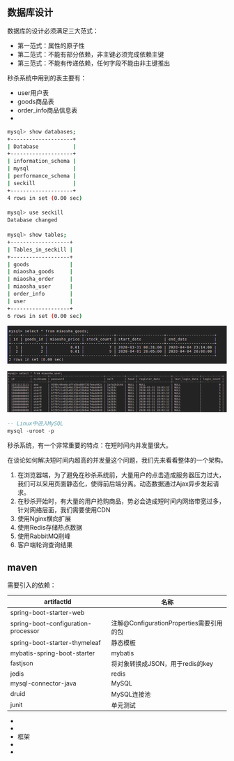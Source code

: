 ## 数据库设计

数据库的设计必须满足三大范式：

- 第一范式：属性的原子性
- 第二范式：不能有部分依赖，非主键必须完成依赖主键
- 第三范式：不能有传递依赖，任何字段不能由非主键推出



秒杀系统中用到的表主要有：

- user用户表
- goods商品表
- order_info商品信息表
- 

```bash
mysql> show databases;
+--------------------+
| Database           |
+--------------------+
| information_schema |
| mysql              |
| performance_schema |
| seckill            |
+--------------------+
4 rows in set (0.00 sec)

mysql> use seckill
Database changed

mysql> show tables;
+-------------------+
| Tables_in_seckill |
+-------------------+
| goods             |
| miaosha_goods     |
| miaosha_order     |
| miaosha_user      |
| order_info        |
| user              |
+-------------------+
6 rows in set (0.00 sec)
```



![image-20200512182422403](../_img/image-20200512182422403.png)

![image-20200512182636222](../_img/image-20200512182636222.png)

```sql
-- Linux中进入MySQL
mysql -uroot -p
```

秒杀系统，有一个非常重要的特点：在短时间内并发量很大。

在谈论如何解决短时间内超高的并发量这个问题，我们先来看看整体的一个架构。

1. 在浏览器端，为了避免在秒杀系统前，大量用户的点击造成服务器压力过大，我们可以采用页面静态化，使得前后端分离。动态数据通过Ajax异步发起请求。
2. 在秒杀开始时，有大量的用户抢购商品，势必会造成短时间内网络带宽过多，针对网络层面，我们需要使用CDN
3. 使用Nginx横向扩展
4. 使用Redis存储热点数据
5. 使用RabbitMQ削峰
6. 客户端轮询查询结果

## maven

需要引入的依赖：

| artifactId                          | 名称                                     |
| ----------------------------------- | ---------------------------------------- |
| spring-boot-starter-web             |                                          |
| spring-boot-configuration-processor | 注解@ConfigurationProperties需要引用的包 |
| spring-boot-starter-thymeleaf       | 静态模板                                 |
| mybatis-spring-boot-starter         | mybatis                                  |
| fastjson                            | 将对象转换成JSON，用于redis的key         |
| jedis                               | redis                                    |
| mysql-connector-java                | MySQL                                    |
| druid                               | MySQL连接池                              |
| junit                               | 单元测试                                 |





- 
- 
-  框架
-   
- 